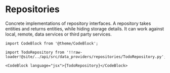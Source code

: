 # Repositories

Concrete implementations of repository interfaces. A repository takes entities and returns entities, while hiding storage details. It can work against local, remote, data services or third party services.   


```mdx-code-block
import CodeBlock from '@theme/CodeBlock';

import TodoRepository from '!!raw-loader!@site/../api/src/data_providers/repositories/TodoRepository.py';

<CodeBlock language="jsx">{TodoRepository}</CodeBlock>
```

